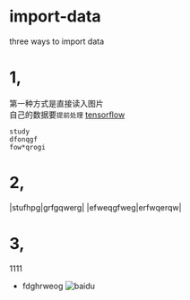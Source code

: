 import-data
====

three ways to import data

# 1,
第一种方式是直接读入图片 <br>
自己的数据要`提前处理`
[tensorflow](https://github.com/DRACOyu/tensorflow-practice.git "悬停显示")

    study
    dfonqgf
    fow*qrogi
# 2,
|stufhpg|grfgqwerg|
|efweqgfweg|erfwqerqw|
# 3,
1111<br>
* fdghrweog 
![baidu](http://www.baidu.com/img/bdlogo.gif "百度logo") 
